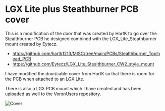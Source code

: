 # LGX Lite plus Steathburner PCB cover
This is a modification of the door that was created by HartK to go over the Stealthburner PCB he designed combined with the LGX_Lite_Steathburner mount created by Eytecz.
- https://github.com/hartk1213/MISC/tree/main/PCBs/Stealthburner_Toolhead_PCB
- https://github.com/Eytecz/LGX_Lite_Stealthburner_CW2_style_mount

I have modified the door/cable cover from HartK so that there is room for the PCB when attached to an LGX Lite.

There is also a LGX PCB mount which I have created and has been uploaded as well to the VoronUsers repository.

![Cover](https://user-images.githubusercontent.com/62263528/170385711-57ab3afa-c95d-4610-b3bb-a911980d9571.jpg)
